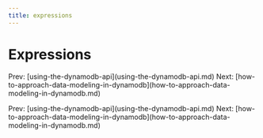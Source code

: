 ```yaml
---
title: expressions
---
```


# Expressions

Prev:
\[using-the-dynamodb-api](using-the-dynamodb-api.md)
Next:
\[how-to-approach-data-modeling-in-dynamodb](how-to-approach-data-modeling-in-dynamodb.md)

Prev:
\[using-the-dynamodb-api](using-the-dynamodb-api.md)
Next:
\[how-to-approach-data-modeling-in-dynamodb](how-to-approach-data-modeling-in-dynamodb.md)
